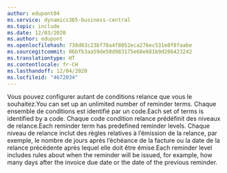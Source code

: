 ```yaml
---
author: edupont04
ms.service: dynamics365-business-central
ms.topic: include
ms.date: 12/03/2020
ms.author: edupont
ms.openlocfilehash: 738d83c23bf78a4f8052eca276ec531e0f8faabe
ms.sourcegitcommit: 06bfb3aa59de50d983175e68e681b9d206423242
ms.translationtype: HT
ms.contentlocale: fr-CH
ms.lasthandoff: 12/04/2020
ms.locfileid: "4672034"
---
```

<span data-ttu-id="0fa92-101">Vous pouvez configurer autant de conditions relance que vous le souhaitez.</span><span class="sxs-lookup"><span data-stu-id="0fa92-101">You can set up an unlimited number of reminder terms.</span></span> <span data-ttu-id="0fa92-102">Chaque ensemble de conditions est identifié par un code.</span><span class="sxs-lookup"><span data-stu-id="0fa92-102">Each set of terms is identified by a code.</span></span> <span data-ttu-id="0fa92-103">Chaque code condition relance prédéfinit des niveaux de relance.</span><span class="sxs-lookup"><span data-stu-id="0fa92-103">Each reminder term has predefined reminder levels.</span></span> <span data-ttu-id="0fa92-104">Chaque niveau de relance inclut des règles relatives à l’émission de la relance, par exemple, le nombre de jours après l’échéance de la facture ou la date de la relance précédente après lequel elle doit être émise.</span><span class="sxs-lookup"><span data-stu-id="0fa92-104">Each reminder level includes rules about when the reminder will be issued, for example, how many days after the invoice due date or the date of the previous reminder.</span></span>
